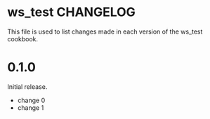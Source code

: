 # ws_test CHANGELOG

This file is used to list changes made in each version of the ws_test cookbook.

# 0.1.0

Initial release.

- change 0
- change 1

